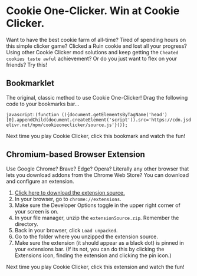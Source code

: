 # Cookie One-Clicker. Win at Cookie Clicker.
Want to have the best cookie farm of all-time? Tired of spending hours on this simple clicker game? Clicked a Ruin cookie and lost all your progress? Using other Cookie Clicker mod solutions and keep getting the `Cheated cookies taste awful` achievement? Or do you just want to flex on your friends? Try this!
## Bookmarklet
The original, classic method to use Cookie One-Clicker! Drag the following code to your bookmarks bar... 

``javascript:(function (){document.getElementsByTagName('head')[0].appendChild(document.createElement('script')).src='https://cdn.jsdelivr.net/npm/cookieoneclicker/source.js'}());``

Next time you play Cookie Clicker, click this bookmark and watch the fun!
## Chromium-based Browser Extension
Use Google Chrome? Brave? Edge? Opera? Literally any other browser that lets you download addons from the Chrome Web Store? You can download and configure an extension.

1. [Click here to download the extension source.](https://cdn.jsdelivr.net/gh/chillsocial/CookieOneClicker@main/extensionSource.zip)
2. In your browser, go to `chrome://extensions`.
3. Make sure the Developer Options toggle in the upper right corner of your screen is on.
4. In your file manager, unzip the `extensionSource.zip`. Remember the directory.
5. Back in your browser, click `Load unpacked`.
6. Go to the folder where you unzipped the extension source.
7. Make sure the extension (it should appear as a black dot) is pinned in your extensions bar. (If its not, you can do this by clicking the Extensions icon, finding the extension and clicking the pin icon.)

Next time you play Cookie Clicker, click this extension and watch the fun!
